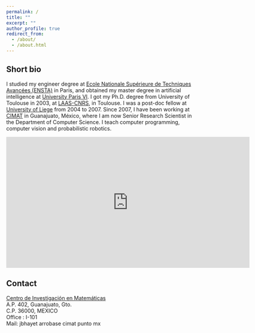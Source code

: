 ```yaml
---
permalink: /
title: ""
excerpt: ""
author_profile: true
redirect_from:
  - /about/
  - /about.html
---
```


## Short bio

I studied my engineer degree at [Ecole Nationale Supérieure de Techniques Avancées (ENSTA)](https://www.ensta.fr) in Paris, and obtained my master degree in artificial intelligence at [University Paris VI](https://www.upmc.fr). I got my Ph.D. degree from University of Toulouse in 2003, at [LAAS-CNRS](htps://www.laas.fr), in Toulouse. I was a post-doc fellow at [University of Liege](https://www.ulg.ac.be) from 2004 to 2007. Since 2007, I have been working at [CIMAT](https://www.cimat.mx) in Guanajuato, México, where I am now Senior Research Scientist in the Department of Computer Science. I teach computer programming, computer vision and probabilistic robotics.


<div align="center">
<iframe src="https://calendar.google.com/calendar/embed?showTitle=0&amp;showNav=0&amp;showPrint=0&amp;showTabs=0&amp;showCalendars=0&amp;mode=WEEK&amp;height=350&amp;wkst=2&amp;hl=en&amp;bgcolor=%23FFFFFF&amp;src=htt3b53fdtk023llbs0fpjq85s%40group.calendar.google.com&amp;color=%236B3304&amp;src=qlq62m41e0ke77gvdt9glctp74%40group.calendar.google.com&amp;color=%235229A3&amp;src=lire7lal4pai6kng0fkno471mg%40group.calendar.google.com&amp;color=%23333333&amp;ctz=America%2FMexico_City" style="border-width:0" width="650" height="350" frameborder="0" scrolling="no"></iframe>
</div>

## Contact

[Centro de Investigación en Matemáticas](https://www.cimat.mx)<br>
A.P. 402, Guanajuato, Gto.<br>
C.P. 36000, MEXICO<br>
Office : I-101<br>
Mail: jbhayet arrobase cimat punto mx<br>
